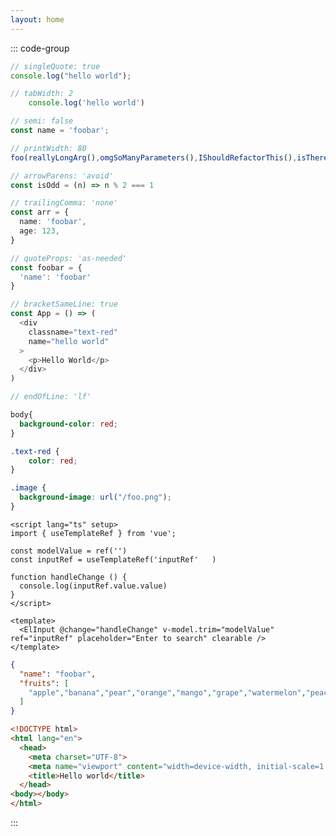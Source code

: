 ```yaml
---
layout: home
---
```


<Hero />

::: code-group

<!-- prettier-ignore -->
```ts [ts.ts] prettier-check
// singleQuote: true
console.log("hello world");

// tabWidth: 2
    console.log('hello world')

// semi: false
const name = 'foobar';

// printWidth: 80
foo(reallyLongArg(),omgSoManyParameters(),IShouldRefactorThis(),isThereSeriouslyAnotherOne());

// arrowParens: 'avoid'
const isOdd = (n) => n % 2 === 1

// trailingComma: 'none'
const arr = {
  name: 'foobar',
  age: 123,
}

// quoteProps: 'as-needed'
const foobar = {
  'name': 'foobar'
}

// bracketSameLine: true
const App = () => (
  <div 
    classname="text-red" 
    name="hello world"
  >
    <p>Hello World</p>
  </div>
)

// endOfLine: 'lf'
```

<!-- prettier-ignore -->
```css [css.css] prettier-check
body{
  background-color: red;
}

.text-red {
    color: red;
}

.image {
  background-image: url("/foo.png");
}
```

<!-- prettier-ignore -->
```vue [vue.vue] prettier-check
<script lang="ts" setup>
import { useTemplateRef } from 'vue';

const modelValue = ref('')
const inputRef = useTemplateRef('inputRef'   )

function handleChange () {
  console.log(inputRef.value.value)
}
</script>

<template>
  <ElInput @change="handleChange" v-model.trim="modelValue" ref="inputRef" placeholder="Enter to search" clearable />
</template>
```

<!-- prettier-ignore -->
```json [json.json] prettier-check
{
  "name": "foobar",
  "fruits": [
    "apple","banana","pear","orange","mango","grape","watermelon","peach","pineapple","strawberry"
  ]
}
```

<!-- prettier-ignore -->
```html [html.html] prettier-check
<!DOCTYPE html>
<html lang="en">
  <head>
    <meta charset="UTF-8">
    <meta name="viewport" content="width=device-width, initial-scale=1.0, viewport-fit=cover" />
    <title>Hello world</title>
  </head>
<body></body>
</html>
```

:::
